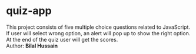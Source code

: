 # quiz-app
This project consists of five multiple choice questions related to JavaScript. If user will select wrong option, an alert will pop up to show the right option. At the end of the quiz user will get the scores. <br>
Author: <b>Bilal Hussain</b>
